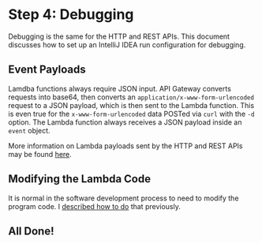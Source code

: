 # Step 4: Debugging

Debugging is the same for the HTTP and REST APIs.
This document discusses how to set up an IntelliJ IDEA run configuration for debugging.


## Event Payloads
Lamdba functions always require JSON input.
API Gateway converts requests into base64, then converts an `application/x-www-form-urlencoded` request to a JSON payload, which is then sent to the Lambda function.
This is even true for the `x-www-form-urlencoded` data POSTed via `curl` with the `-d` option.
The Lambda function always receives a JSON payload inside an `event` object.

More information on Lambda payloads sent by the HTTP and REST APIs may be found
[here](https://docs.aws.amazon.com/apigateway/latest/developerguide/http-api-vs-rest.html).


## Modifying the Lambda Code

It is normal in the software development process to need to modify the program code.
I [described how to do](LAMBDA.md#updating-lambda-function-code) that previously.

## All Done!
